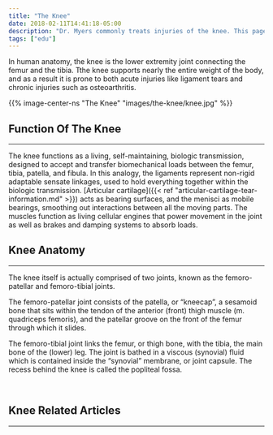 ```yaml
---
title: "The Knee"
date: 2018-02-11T14:41:18-05:00
description: "Dr. Myers commonly treats injuries of the knee. This page provides information on the knee and its anatomy, as well as some of its common injuries"
tags: ["edu"]
---
```




In human anatomy, the knee is the lower extremity joint connecting the femur and the tibia. 
Tthe knee supports nearly the entire weight of the body, and as a result it is prone to both acute injuries like ligament tears and chronic injuries such as osteoarthritis.

{{% image-center-ns "The Knee" "images/the-knee/knee.jpg" %}}
<br>
 
## Function Of The Knee
<hr>
The knee functions as a living, self-maintaining, biologic transmission, designed to accept and transfer biomechanical loads between the femur, tibia, patella, and 
fibula. In this analogy, the ligaments represent non-rigid adaptable sensate linkages, used to hold everything together within 
the biologic transmission. [Articular cartilage]({{< ref "articular-cartilage-tear-information.md" >}}) acts as bearing surfaces, and the menisci 
as mobile bearings, smoothing out interactions between all the moving parts. The muscles function as living cellular engines that power movement in the joint as well as brakes and damping systems to absorb loads.

<br>

## Knee Anatomy
<hr>
The knee itself is actually comprised of two joints, known as the femoro-patellar and femoro-tibial joints. 

The femoro-patellar joint consists of the patella, or “kneecap”, a sesamoid bone 
that sits within the tendon of the anterior (front) thigh muscle (m. quadriceps femoris), and the 
patellar groove on the front of the femur through which it slides.

The femoro-tibial joint links the femur, or thigh bone, with the tibia, the main bone of the 
(lower) leg. The joint is bathed in a viscous (synovial) fluid which is contained inside the 
“synovial” membrane, or joint capsule. The recess behind the knee is called the popliteal fossa.

<br>

## Knee Related Articles
<hr>
